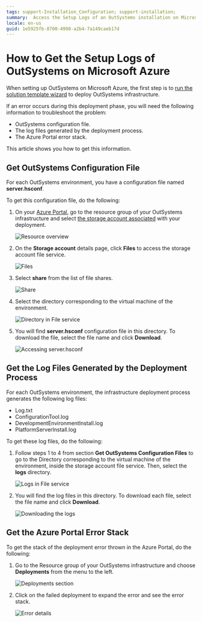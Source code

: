 ```yaml
---
tags: support-Installation_Configuration; support-installation;
summary:  Access the Setup Logs of an OutSystems installation on Microsoft Azure.
locale: en-us
guid: 1e5925fb-8700-4998-a2b4-7a149caeb17d
---
```


# How to Get the Setup Logs of OutSystems on Microsoft Azure

When setting up OutSystems on Microsoft Azure, the first step is to [run the solution template wizard](set-up-platform.md#run-the-solution-template-wizard "Set Up OutSystems on Microsoft Azure") to deploy OutSystems infrastructure.

If an error occurs during this deployment phase, you will need the following information to troubleshoot the problem:

* OutSystems configuration file.
* The log files generated by the deployment process.
* The Azure Portal error stack.

This article shows you how to get this information.

## Get OutSystems Configuration File

For each OutSystems environment, you have a configuration file named **server.hsconf**.

To get this configuration file, do the following:

1. On your [Azure Portal](https://portal.azure.com), go to the resource group of your OutSystems infrastructure and select [the storage account associated](quick-reference.md#storage-accounts "Quick Reference for OutSystems on Microsoft Azure") with your deployment.

    ![Resource overview](images/Logs-Azure-1.png)

1. On the **Storage account** details page, click **Files** to access the storage account file service.

    ![Files](images/Logs-Azure-2.png)  

1. Select **share** from the list of file shares.

    ![Share](images/Logs-Azure-3.png)  

1. Select the directory corresponding to the virtual machine of the environment.

    ![Directory in File service](images/Logs-Azure-4.png)  

1. You will find **server.hsconf** configuration file in this directory. To download the file, select the file name and click **Download**.

    ![Accessing server.hsconf](images/Logs-Azure-8.png)

## Get the Log Files Generated by the Deployment Process

For each OutSystems environment, the infrastructure deployment process generates the following log files:

* Log.txt
* ConfigurationTool.log
* DevelopmentEnvironmentInstall.log
* PlatformServerInstall.log

To get these log files, do the following:

1. Follow steps 1 to 4 from section  **Get OutSystems Configuration Files** to go to the Directory corresponding to the virtual machine of the environment, inside the storage account file service. Then, select the **logs** directory.

    ![Logs in File service](images/Logs-Azure-9.png)  

1. You will find the log files in this directory. To download each file, select the file name and click **Download**.

    ![Downloading the logs](images/Logs-Azure-6.png)

## Get the Azure Portal Error Stack

To get the stack of the deployment error thrown in the Azure Portal, do the following:

1. Go to the Resource group of your OutSystems infrastructure and choose **Deployments** from the menu to the left.

    ![Deployments section](images/Logs-Azure-7.png)

1. Click on the failed deployment to expand the error and see the error stack.

    ![Error details](images/Logs-Azure-10.png)
